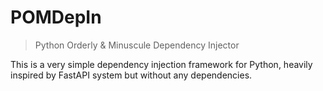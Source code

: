 # POMDepIn

> Python Orderly & Minuscule Dependency Injector

This is a very simple dependency injection framework for Python, heavily inspired by FastAPI system but without any dependencies.
